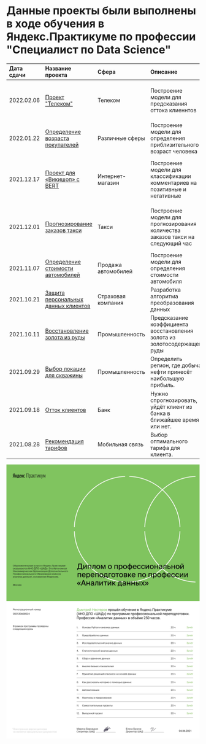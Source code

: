 # Данные проекты были выполнены в ходе обучения в Яндекс.Практикуме по профессии "Специалист по Data Science"
| Дата сдачи | Название проекта | Сфера | Описание | Стек |
|:----| :-------------- | :--- |:--------|:----|
|2022.02.06| [Проект "Телеком"](https://github.com/NESDS/praktikum_yandex_projects_data_science/tree/main/2022_02_06_telecom_project) | Телеком | Построение модели для предсказания оттока клиеннтов | ```pandas, seaborn, matplotlib, plotly, numpy, sklearn, catboost, lightgbm, xgboost```
|2022.01.22| [Определение возраста покупателей](https://github.com/NESDS/praktikum_yandex_projects_data_science/tree/main/2022_01_22_age_determination) | Различные сферы | Построение модели для определения приблизительного возраст человека | ```pandas, numpy, plotly, seaborn, matplotlib, tensorflow```
|2021.12.17| [Проект для «Викишоп» с BERT](https://github.com/NESDS/praktikum_yandex_projects_data_science/tree/main/2021_12_17_toxic_comments) | Интернет-магазин | Построение модели для классификации комментариев на позитивные и негативные | ```pandas, numpy, re, Mystem, nltk, seaborn, matplotlib, sklearn, catboost, torch, ppb```
|2021.12.01| [Прогнозирование заказов такси](https://github.com/NESDS/praktikum_yandex_projects_data_science/tree/main/2021_12_01_taxi) | Такси | Построение модели для прогнозирования количества заказов такси на следующий час | ```pandas, matplotlib, numpy, statsmodels, sklearn, catboost, lightgbm```
|2021.11.07| [Определение стоимости автомобилей](https://github.com/NESDS/praktikum_yandex_projects_data_science/tree/main/2021_11_07_autos) | Продажа автомобилей | Построение модели для определения стоимости автомобиля | ```pandas, pandas_profiling, numpy, sklearn, catboost, lightgbm```
|2021.10.21| [Защита персональных данных клиентов](https://github.com/NESDS/praktikum_yandex_projects_data_science/tree/main/2021_10_21_data_conversion) | Страховая компания | Разработка алгоритма преобразования данных | ```pandas, seaborn, matplotlib, plotly, numpy, sklearn```
|2021.10.11| [Восстановление золота из руды](https://github.com/NESDS/praktikum_yandex_projects_data_science/tree/main/2021_10_11_gold_recovery) | Промышленность | Предсказание коэффициента восстановления золота из золотосодержащей руды | ```pandas, seaborn, matplotlib, plotly, numpy, sklearn```
|2021.09.29| [Выбор локации для скважины](https://github.com/NESDS/praktikum_yandex_projects_data_science/tree/main/2021_09_29_location_well) | Промышленность | Определить регион, где добыча нефти принесёт наибольшую прибыль. | ```pandas, seaborn, matplotlib, plotly, numpy, sklearn```
|2021.09.18| [Отток клиентов](https://github.com/NESDS/praktikum_yandex_projects_data_science/tree/main/2021_09_18_churn_clients) | Банк | Нужно спрогнозировать, уйдёт клиент из банка в ближайшее время или нет. | ```pandas, seaborn, matplotlib, plotly, numpy, sklearn```
|2021.08.28| [Рекомендация тарифов](https://github.com/NESDS/praktikum_yandex_projects_data_science/tree/main/2021_08_28_recommendation_tariff) | Мобильная связь | Выбор оптимального тарифа для клиента. | ```pandas, seaborn, matplotlib, numpy, sklearn```

![diplom](https://github.com/NESDS/praktikum_yandex_projects/blob/main/diploma_page-0001.jpg)
![](https://github.com/NESDS/praktikum_yandex_projects/blob/main/diploma_page-0002.jpg)
